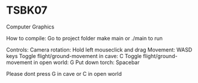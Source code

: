 # TSBK07
Computer Graphics


How to compile:
Go to project folder
make
main or ./main to run

Controls:
Camera rotation: Hold left mouseclick and drag
Movement: WASD keys
Toggle flight/ground-movement in cave: C
Toggle flight/ground-movement in open world: G
Put down torch: Spacebar

Please dont press G in cave or C in open world
